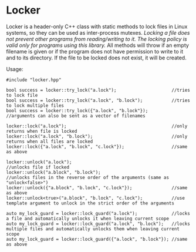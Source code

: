# Locker

Locker is a header-only C++ class with static methods to lock files in Linux systems, so they can be used as inter-process mutexes. *Locking a file does not prevent other programs from reading/writing to it. The locking policy is valid only for programs using this library.* All methods will throw if an empty filename is given or if the program does not have permission to write to it and to its directory. If the file to be locked does not exist, it will be created.

Usage:

    #include "locker.hpp"

    bool success = locker::try_lock("a.lock");                     //tries to lock file
    bool success = locker::try_lock("a.lock", "b.lock");           //tries to lock multiple files
    bool success = locker::try_lock({"a.lock", "b.lock"});         //arguments can also be sent as a vector of filenames

    locker::lock("a.lock");                                        //only returns when file is locked
    locker::lock("a.lock", "b.lock");                              //only returns when all files are locked
    locker::lock({"a.lock", "b.lock", "c.lock"});                  //same as above

    locker::unlock("a.lock");                                      //unlocks file if locked
    locker::unlock("a.block", "b.lock");                           //unlocks files in the reverse order of the arguments (same as "unlock<false>")
    locker::unlock({"a.block", "b.lock", "c.lock"});               //same as above
    locker::unlock<true>("a.block", "b.lock", "c.lock");           //use template argument to unlock in the strict order of the arguments

    auto my_lock_guard = locker::lock_guard("a.lock");             //locks a file and automatically unlocks it when leaving current scope
    auto my_lock_guard = locker::lock_guard("a.lock", "b.lock");   //locks multiple files and automatically unlocks them when leaving current scope
    auto my_lock_guard = locker::lock_guard({"a.lock", "b.lock"}); //same as above
